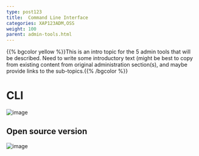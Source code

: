 ```yaml
---
type: post123
title:  Command Line Interface
categories: XAP123ADM,OSS
weight: 100
parent: admin-tools.html
---
```


 
 {{% bgcolor yellow %}}This is an intro topic for the 5 admin tools that will be described. Need to write some introductory text (might be best to copy from existing content from original administration section(s), and maybe provide links to the sub-topics.{{% /bgcolor %}}




# CLI

![image](/attachment_files/admin/xap-cli.png)




## Open source version 



![image](/attachment_files/admin/xap-cli-os.png)

